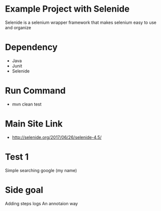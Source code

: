 # Example Project with Selenide
Selenide is a selenium wrapper framework that makes selenium easy to use and organize

# Dependency 
- Java 
- Junit
- Selenide

# Run Command 
- mvn clean test 

# Main Site Link  

- http://selenide.org/2017/06/26/selenide-4.5/


# Test 1 
Simple searching google (my name)

# Side goal

Adding steps logs 
An annotaion way 
